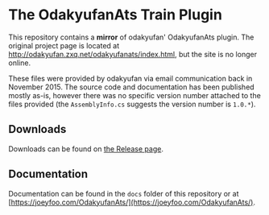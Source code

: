 # The OdakyufanAts Train Plugin

This repository contains a **mirror** of odakyufan' OdakyufanAts plugin. The original project page is located at http://odakyufan.zxq.net/odakyufanats/index.html, but the site is no longer online. 

These files were provided by odakyufan via email communication back in November 2015. The source code and documentation has been published mostly as-is, however there was no specific version number attached to the files provided (the `AssemblyInfo.cs` suggests the version number is `1.0.*`).

## Downloads

Downloads can be found on [the Release page](https://github.com/joeyfoo/OdakyufanAts/releases).

## Documentation

Documentation can be found in the `docs` folder of this repository or at [https://joeyfoo.com/OdakyufanAts/](https://joeyfoo.com/OdakyufanAts/).